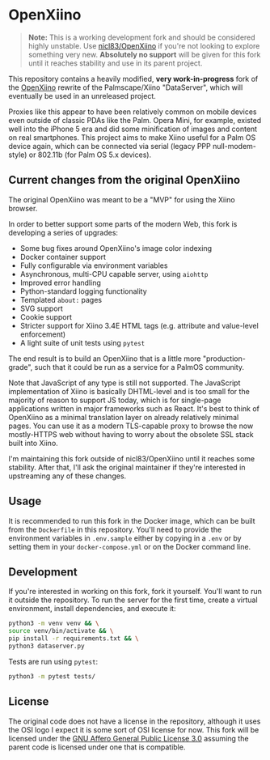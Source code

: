 # OpenXiino

> **Note:** This is a working development fork and should be considered highly unstable. Use [nicl83/OpenXiino](https://github.com/nicl83/OpenXiino) if you're not looking to explore something very new. **Absolutely no support** will be given for this fork until it reaches stability and use in its parent project.

This repository contains a heavily modified, **very work-in-progress** fork of the [OpenXiino](https://github.com/nicl83/OpenXiino) rewrite of the Palmscape/Xiino "DataServer", which will eventually be used in an unreleased project.

Proxies like this appear to have been relatively common on mobile devices even outside of classic PDAs like the Palm. Opera Mini, for example, existed well into the iPhone 5 era and did some minification of images and content on real smartphones. This project aims to make Xiino useful for a Palm OS device again, which can be connected via serial (legacy PPP null-modem-style) or 802.11b (for Palm OS 5.x devices).

## Current changes from the original OpenXiino

The original OpenXiino was meant to be a "MVP" for using the Xiino browser.

In order to better support some parts of the modern Web, this fork is developing a series of upgrades:

- Some bug fixes around OpenXiino's image color indexing
- Docker container support
- Fully configurable via environment variables
- Asynchronous, multi-CPU capable server, using `aiohttp`
- Improved error handling
- Python-standard logging functionality
- Templated `about:` pages
- SVG support
- Cookie support
- Stricter support for Xiino 3.4E HTML tags (e.g. attribute and value-level enforcement)
- A light suite of unit tests using `pytest`

The end result is to build an OpenXiino that is a little more "production-grade", such that it could be run as a service for a PalmOS community.

Note that JavaScript of any type is still not supported. The JavaScript implementation of Xiino is basically DHTML-level and is too small for the majority of reason to support JS today, which is for single-page applications written in major frameworks such as React. It's best to think of OpenXiino as a minimal translation layer on already relatively minimal pages. You can use it as a modern TLS-capable proxy to browse the now mostly-HTTPS web without having to worry about the obsolete SSL stack built into Xiino.

I'm maintaining this fork outside of nicl83/OpenXiino until it reaches some stability. After that, I'll ask the original maintainer if they're interested in upstreaming any of these changes.

## Usage

It is recommended to run this fork in the Docker image, which can be built from the `Dockerfile` in this repository. You'll need to provide the environment variables in `.env.sample` either by copying in a `.env` or by setting them in your `docker-compose.yml` or on the Docker command line.

## Development

If you're interested in working on this fork, fork it yourself. You'll want to run it outside the repository. To run the server for the first time, create a virtual environment, install dependencies, and execute it:

```bash
python3 -m venv venv && \
source venv/bin/activate && \
pip install -r requirements.txt && \
python3 dataserver.py
```

Tests are run using `pytest`:

```bash
python3 -m pytest tests/
```

## License

The original code does not have a license in the repository, although it uses the OSI logo I expect it is some sort of OSI license for now. This fork will be licensed under the [GNU Affero General Public License 3.0](./LICENSE) assuming the parent code is licensed under one that is compatible.

